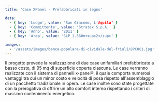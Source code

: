 ```yaml
---
title: 'Case XPanel - Prefabbricati in legno'

data:
  - { key: 'Luogo', value: 'San Giacomo, L'Aquila' }
  - { key: 'Committente', value: 'Stratex S.p.A.' }
  - { key: 'Anno', value: '2011' }
  - { key: 'Area', value: 'SLP 1.560m<sup>2</sup>' }

images:
  - '/assets/images/banca-popolare-di-cividale-del-friuli/BPC001.jpg'
---
```


Il progetto prevede la realizzazione di due case unifamiliari prefabbricate a basso costo, di 95 mq di 
superficie coperta ciascuna. Le case verranno realizzate con il sistema di pannelli x-panel®, il quale 
comporta numerosi vantaggi tra cui un minor costo e velocità di posa rispetto all'assemblaggio di un pacchetto 
tradizionale in opera. Le case inoltre sono state progettate con la prerogativa di offrire un alto comfort 
interno rispettando i criteri di massimo contenimento energetico.
